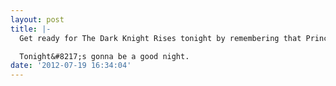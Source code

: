 ```yaml
---
layout: post
title: |-
  Get ready for The Dark Knight Rises tonight by remembering that Prince did the Batman (1989) soundtrack.

  Tonight&#8217;s gonna be a good night.
date: '2012-07-19 16:34:04'
---
```



